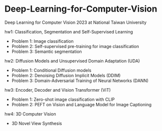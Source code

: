 # Deep-Learning-for-Computer-Vision

Deep Learning for Computer Vision 2023 at National Taiwan University

hw1: Classification, Segmentation and Self-Supervised Learning
  - Problem 1: Image classification
  - Problem 2: Self-supervised pre-training for image classification
  - Problem 3: Semantic segmentation


hw2: Diffusion Models and Unsupervised Domain Adaptation (UDA)
  - Problem 1: Conditional Diffusion models
  - Problem 2: Denoising Diffusion Implicit Models (DDIM)
  - Problem 3: Domain-Adversarial Training of Neural Networks (DANN)

hw3: Encoder, Decoder and Vision Transformer (ViT)
  - Problem 1: Zero-shot image classification with CLIP
  - Problem 2: PEFT on Vision and Language Model for Image Captioning

hw4: 3D Computer Vision
  - 3D Novel View Synthesis
